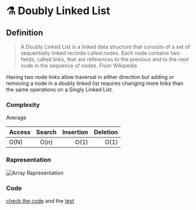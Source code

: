 # ⚗️ Doubly Linked List

## Definition

> A Doubly Linked List is a linked data structure that consists of a set of sequentially linked records called nodes. Each node contains two fields, called links, that are references to the previous and to the next node in the sequence of nodes. From Wikipedia

Having two node links allow traversal in either direction but adding or removing a node in a doubly linked list requires changing more links than the same operations on a Singly Linked List.

### Complexity

Average

| Access | Search | Insertion | Deletion |
| ------ | :----: | --------: | -------: |
| O(N)   |  O(n)  |      O(1) |     O(1) |

### Rapresentation

![Array Rapresentation](https://img.ziggi.org/QN0RgqF3.png)

### Code

[check the code](index.js) and the [test](__tests__/index.test.js)
